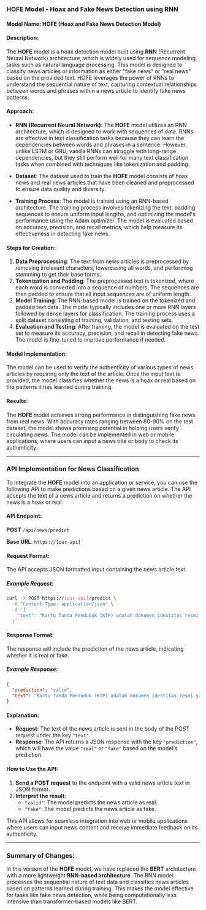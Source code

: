 ### HOFE Model - Hoax and Fake News Detection using RNN

#### Model Name: **HOFE (Hoax and Fake News Detection Model)**

#### Description:
The **HOFE** model is a hoax detection model built using **RNN** (Recurrent Neural Network) architecture, which is widely used for sequence modeling tasks such as natural language processing. This model is designed to classify news articles or information as either "fake news" or "real news" based on the provided text. HOFE leverages the power of RNNs to understand the sequential nature of text, capturing contextual relationships between words and phrases within a news article to identify fake news patterns.

#### Approach:
- **RNN (Recurrent Neural Network)**: The **HOFE** model utilizes an RNN architecture, which is designed to work with sequences of data. RNNs are effective in text classification tasks because they can learn the dependencies between words and phrases in a sentence. However, unlike LSTM or GRU, vanilla RNNs can struggle with long-range dependencies, but they still perform well for many text classification tasks when combined with techniques like tokenization and padding.

- **Dataset**: The dataset used to train the **HOFE** model consists of hoax news and real news articles that have been cleaned and preprocessed to ensure data quality and diversity.

- **Training Process**: The model is trained using an RNN-based architecture. The training process involves tokenizing the text, padding sequences to ensure uniform input lengths, and optimizing the model's performance using the Adam optimizer. The model is evaluated based on accuracy, precision, and recall metrics, which help measure its effectiveness in detecting fake news.

#### Steps for Creation:
1. **Data Preprocessing**: The text from news articles is preprocessed by removing irrelevant characters, lowercasing all words, and performing stemming to get their base forms.
2. **Tokenization and Padding**: The preprocessed text is tokenized, where each word is converted into a sequence of numbers. The sequences are then padded to ensure that all input sequences are of uniform length.
3. **Model Training**: The RNN-based model is trained on the tokenized and padded text data. The model typically includes one or more RNN layers followed by dense layers for classification. The training process uses a split dataset consisting of training, validation, and testing sets.
4. **Evaluation and Testing**: After training, the model is evaluated on the test set to measure its accuracy, precision, and recall in detecting fake news. The model is fine-tuned to improve performance if needed.

#### Model Implementation:
The model can be used to verify the authenticity of various types of news articles by requiring only the text of the article. Once the input text is provided, the model classifies whether the news is a hoax or real based on the patterns it has learned during training.

#### Results:
The **HOFE** model achieves strong performance in distinguishing fake news from real news. With accuracy rates ranging between 80-90% on the test dataset, the model shows promising potential in helping users verify circulating news. The model can be implemented in web or mobile applications, where users can input a news title or body to check its authenticity.

---

### API Implementation for News Classification

To integrate the **HOFE** model into an application or service, you can use the following API to make predictions based on a given news article. The API accepts the text of a news article and returns a prediction on whether the news is a hoax or real.

#### API Endpoint:

**POST** `/api/news/predict`

**Base URL**: `https://[our-api]`

#### Request Format:
The API accepts JSON formatted input containing the news article text.

##### Example Request:

```bash
curl -X POST https://[our-api]/predict \
  -H "Content-Type: application/json" \
  -d '{
    "text": "Kartu Tanda Penduduk (KTP) adalah dokumen identitas resmi yang wajib dimiliki oleh setiap Warga Negara Indonesia (WNI) berusia 17 tahun ke atas. Tidak hanya sebagai identitas diri, KTP juga digunakan untuk berbagai keperluan administrasi. Karena sering digunakan, KTP sering mengalami kerusakan fisik seperti patah, terkelupas, atau tidak dapat terbaca."
  }'
```

#### Response Format:
The response will include the prediction of the news article, indicating whether it is real or fake.

##### Example Response:

```json
{
  "prediction": "valid",
  "text": "Kartu Tanda Penduduk (KTP) adalah dokumen identitas resmi yang wajib dimiliki oleh setiap Warga Negara Indonesia (WNI) berusia 17 tahun ke atas. Tidak hanya sebagai identitas diri, KTP juga digunakan untuk berbagai keperluan administrasi. Karena sering digunakan, KTP sering mengalami kerusakan fisik seperti patah, terkelupas, atau tidak dapat terbaca"
}
```

#### Explanation:
- **Request**: The text of the news article is sent in the body of the POST request under the key `"text"`.
- **Response**: The API returns a JSON response with the key `"prediction"`, which will have the value `"real"` or `"fake"` based on the model's prediction.

#### How to Use the API:
1. **Send a POST request** to the endpoint with a valid news article text in JSON format.
2. **Interpret the result**:
   - `"valid"`: The model predicts the news article as real.
   - `"fake"`: The model predicts the news article as fake.

This API allows for seamless integration into web or mobile applications where users can input news content and receive immediate feedback on its authenticity.

---

### Summary of Changes:
In this version of the **HOFE** model, we have replaced the **BERT** architecture with a more lightweight **RNN-based architecture**. The RNN model processes the sequential nature of text data and classifies news articles based on patterns learned during training. This makes the model effective for tasks like fake news detection, while being computationally less intensive than transformer-based models like BERT.
